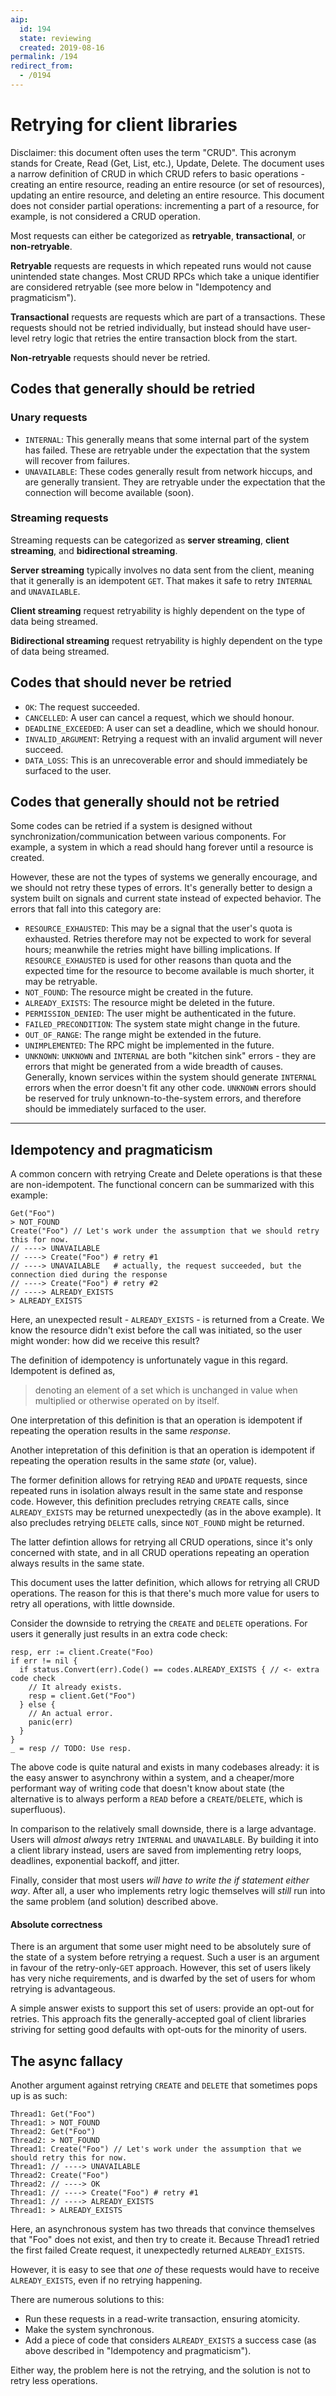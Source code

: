 ```yaml
---
aip:
  id: 194
  state: reviewing
  created: 2019-08-16
permalink: /194
redirect_from:
  - /0194
---
```



# Retrying for client libraries

Disclaimer: this document often uses the term "CRUD". This acronym stands for
Create, Read (Get, List, etc.), Update, Delete. The document uses a narrow
definition of CRUD in which CRUD refers to basic operations - creating an
entire resource, reading an entire resource (or set of resources), updating
an entire resource, and deleting an entire resource. This document does not
consider partial operations: incrementing a part of a resource, for example,
is not considered a CRUD operation.

Most requests can either be categorized as **retryable**, **transactional**, or
**non-retryable**.

**Retryable** requests are requests in which repeated runs would not cause
unintended state changes. Most CRUD RPCs which take a unique identifier are
considered retryable (see more below in "Idempotency and pragmaticism").


**Transactional** requests are requests which are part of a transactions. These
requests should not be retried individually, but instead should have user-level
retry logic that retries the entire transaction block from the start.

**Non-retryable** requests should never be retried.

## Codes that generally should be retried

### Unary requests

- `INTERNAL`: This generally means that some internal part of the system has
failed. These are retryable under the expectation that the system will recover
from failures.
- `UNAVAILABLE`: These codes generally result from network hiccups, and are
generally transient. They are retryable under the expectation that the
connection will become available (soon).

### Streaming requests

Streaming requests can be categorized as **server streaming**,
**client streaming**, and **bidirectional streaming**.


**Server streaming** typically involves no data sent from the client, meaning
that it generally is an idempotent `GET`. That makes it safe to retry `INTERNAL`
and `UNAVAILABLE`.

**Client streaming** request retryability is highly dependent on the type of
data being streamed.

**Bidirectional streaming** request retryability is highly dependent on the type
of data being streamed.

## Codes that should never be retried

- `OK`: The request succeeded.
- `CANCELLED`: A user can cancel a request, which we should honour.
- `DEADLINE_EXCEEDED`: A user can set a deadline, which we should honour.
- `INVALID_ARGUMENT`: Retrying a request with an invalid argument will never
  succeed.
- `DATA_LOSS`: This is an unrecoverable error and should immediately be surfaced
  to the user.

## Codes that generally should not be retried

Some codes can be retried if a system is designed without
synchronization/communication between various components. For example, a system
in which a read should hang forever until a resource is created.

However, these are not the types of systems we generally encourage, and we should
not retry these types of errors. It's generally better to design a system built
on signals and current state instead of expected behavior. The errors that fall
into this category are:

- `RESOURCE_EXHAUSTED`: This may be a signal that the user's quota is exhausted.
  Retries therefore may not be expected to work for several hours; meanwhile the
  retries might have billing implications. If `RESOURCE_EXHAUSTED` is used for
  other reasons than quota and the expected time for the resource to become
  available is much shorter, it may be retryable.
- `NOT_FOUND`: The resource might be created in the future.
- `ALREADY_EXISTS`: The resource might be deleted in the future.
- `PERMISSION_DENIED`: The user might be authenticated in the future.
- `FAILED_PRECONDITION`: The system state might change in the future.
- `OUT_OF_RANGE`: The range might be extended in the future.
- `UNIMPLEMENTED`: The RPC might be implemented in the future.
- `UNKNOWN`: `UNKNOWN` and `INTERNAL` are both "kitchen sink" errors - they are
  errors that might be generated from a wide breadth of causes. Generally,
  known services within the system should generate `INTERNAL` errors when the
  error doesn't fit any other code. `UNKNOWN` errors should be reserved for truly
  unknown-to-the-system errors, and therefore should be immediately surfaced to
  the user.

------------------

## Idempotency and pragmaticism

A common concern with retrying Create and Delete operations is that these are
non-idempotent. The functional concern can be summarized with this example:

```
Get("Foo")
> NOT_FOUND
Create("Foo") // Let's work under the assumption that we should retry this for now.
// ----> UNAVAILABLE
// ----> Create("Foo") # retry #1
// ----> UNAVAILABLE   # actually, the request succeeded, but the connection died during the response
// ----> Create("Foo") # retry #2
// ----> ALREADY_EXISTS
> ALREADY_EXISTS
```

Here, an unexpected result - `ALREADY_EXISTS` - is returned from a Create. We
know the resource didn't exist before the call was initiated, so the user might
wonder: how did we receive this result?

The definition of idempotency is unfortunately vague in this regard. Idempotent
is defined as,

> denoting an element of a set which is unchanged in value when multiplied or
> otherwise operated on by itself.

One interpretation of this definition is that an operation is idempotent if
repeating the operation results in the same _response_.

Another intepretation of this definition is that an operation is idempotent if
repeating the operation results in the same _state_ (or, value).

The former definition allows for retrying `READ` and `UPDATE` requests, since
repeated runs in isolation always result in the same state and response code.
However, this definition precludes retrying `CREATE` calls, since
`ALREADY_EXISTS` may be returned unexpectedly (as in the above example). It also
precludes retrying `DELETE` calls, since `NOT_FOUND` might be returned.

The latter defintion allows for retrying all CRUD operations, since it's only
concerned with state, and in all CRUD operations repeating an operation always
results in the same state.

This document uses the latter definition, which allows for retrying all
CRUD operations. The reason for this is that there's much more value for users
to retry all operations, with little downside.

Consider the downside to retrying the `CREATE` and `DELETE` operations. For
users it generally just results in an extra code check:

```
resp, err := client.Create("Foo)
if err != nil {
  if status.Convert(err).Code() == codes.ALREADY_EXISTS { // <- extra code check
    // It already exists.
    resp = client.Get("Foo")
  } else {
    // An actual error.
    panic(err)
  }
}
_ = resp // TODO: Use resp.
```

The above code is quite natural and exists in many codebases already: it is the
easy answer to asynchrony within a system, and a cheaper/more performant way
of writing code that doesn't know about state (the alternative is to always
perform a `READ` before a `CREATE`/`DELETE`, which is superfluous).

In comparison to the relatively small downside, there is a large advantage.
Users will _almost always_ retry `INTERNAL` and `UNAVAILABLE`. By building it
into a client library instead, users are saved from implementing retry loops,
deadlines, exponential backoff, and jitter.

Finally, consider that most users _will have to write the if statement either
way_. After all, a user who implements retry logic themselves will _still_ run
into the same problem (and solution) described above.

#### Absolute correctness

There is an argument that some user might need to be absolutely sure of the
state of a system before retrying a request. Such a user is an argument in
favour of the retry-only-`GET` approach. However, this set of users likely has
very niche requirements, and is dwarfed by the set of users for whom retrying
is advantageous.

A simple answer exists to support this set of users: provide an opt-out for
retries. This approach fits the generally-accepted goal of client libraries
striving for setting good defaults with opt-outs for the minority of users.

## The async fallacy

Another argument against retrying `CREATE` and `DELETE` that sometimes pops up
is as such:

```
Thread1: Get("Foo")
Thread1: > NOT_FOUND
Thread2: Get("Foo")
Thread2: > NOT_FOUND
Thread1: Create("Foo") // Let's work under the assumption that we should retry this for now.
Thread1: // ----> UNAVAILABLE
Thread2: Create("Foo")
Thread2: // ----> OK
Thread1: // ----> Create("Foo") # retry #1
Thread1: // ----> ALREADY_EXISTS
Thread1: > ALREADY_EXISTS
```

Here, an asynchronous system has two threads that convince themselves that
"Foo" does not exist, and then try to create it. Because Thread1 retried the
first failed Create request, it unexpectedly returned `ALREADY_EXISTS`.

However, it is easy to see that _one of_ these requests would have to receive
`ALREADY_EXISTS`, even if no retrying happening.

There are numerous solutions to this:

- Run these requests in a read-write transaction, ensuring atomicity.
- Make the system synchronous.
- Add a piece of code that considers `ALREADY_EXISTS` a success case (as above
  described in "Idempotency and pragmaticism").

Either way, the problem here is not the retrying, and the solution is not to
retry less operations.
